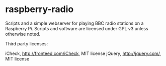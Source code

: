 raspberry-radio
===============

Scripts and a simple webserver for playing BBC radio stations on a Raspberry Pi.
Scripts and software are licensed under GPL v3 unless otherwise noted.

Third party licenses:

iCheck, http://fronteed.com/iCheck, MIT license
jQuery, http://jquery.com/, MIT license